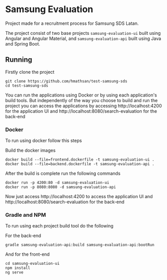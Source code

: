 # Samsung Evaluation

Project made for a recruitment process for Samsung SDS Latan.

The project consist of two base projects `samsung-evaluation-ui` 
built using Angular and Angular Material, and `samsung-evaluation-api` 
built using Java and Spring Boot.

## Running
Firstly clone the project
```shell
git clone https://github.com/hmathsan/test-samsung-sds
cd test-samsung-sds
```

You can run the applications using Docker or by using each application's 
build tools. But independently of the way you choose to build and run 
the project you can access the applications by accessing 
http://localhost:4200 for the application UI and 
http://localhost:8080/search-evaluation for the back-end

### Docker
To run using docker follow this steps

Build the docker images
```shell
docker build --file=frontend.dockerfile -t samsung-evaluation-ui .
docker build --file=backend.dockerfile -t samsung-evaluation-api .
```

After the build is complete run the following commands
```shell
docker run -p 4200:80 -d samsung-evaluation-ui
docker run -p 8080:8080 -d samsung-evaluation-api
```

Now just access http://localhost:4200 to access the application UI
and http://localhost:8080/search-evaluation for the back-end

### Gradle and NPM

To run using each project build tool do the following

For the back-end
```shell
gradle samsung-evaluation-api:build samsung-evaluation-api:bootRun
```

And for the front-end
```shell
cd samsung-evaluation-ui
npm install
ng serve
```

